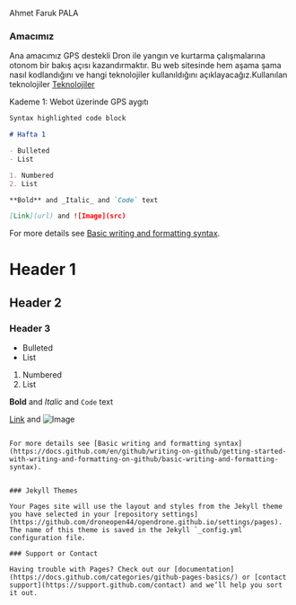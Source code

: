 Ahmet Faruk PALA


### Amacımız

Ana amacımız GPS destekli  Dron ile yangın ve kurtarma çalışmalarına otonom bir bakış açısı kazandırmaktır.
Bu web sitesinde hem aşama şama nasıl kodlandığını ve hangi teknolojiler kullanıldığını açıklayacağız.Kullanılan teknolojiler [Teknolojiler](url)

Kademe 1: 
Webot üzerinde GPS aygıtı
```markdown
Syntax highlighted code block

# Hafta 1 

- Bulleted
- List

1. Numbered
2. List

**Bold** and _Italic_ and `Code` text

[Link](url) and ![Image](src)
```

For more details see [Basic writing and formatting syntax](https://docs.github.com/en/github/writing-on-github/getting-started-with-writing-and-formatting-on-github/basic-writing-and-formatting-syntax).

# Header 1
## Header 2
### Header 3

- Bulleted
- List

1. Numbered
2. List

**Bold** and _Italic_ and `Code` text

[Link](url) and ![Image](src)
```

For more details see [Basic writing and formatting syntax](https://docs.github.com/en/github/writing-on-github/getting-started-with-writing-and-formatting-on-github/basic-writing-and-formatting-syntax).


### Jekyll Themes

Your Pages site will use the layout and styles from the Jekyll theme you have selected in your [repository settings](https://github.com/droneopen44/opendrone.github.io/settings/pages). The name of this theme is saved in the Jekyll `_config.yml` configuration file.

### Support or Contact

Having trouble with Pages? Check out our [documentation](https://docs.github.com/categories/github-pages-basics/) or [contact support](https://support.github.com/contact) and we’ll help you sort it out.
